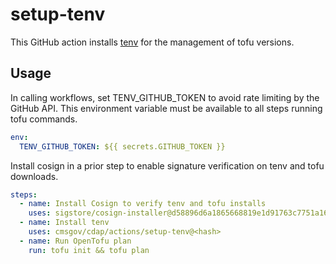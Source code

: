 # setup-tenv

This GitHub action installs [tenv](https://github.com/tofuutils/tenv) for the management of tofu versions.

## Usage

In calling workflows, set TENV_GITHUB_TOKEN to avoid rate limiting by the GitHub API. This environment variable must be available to all steps running tofu commands.

```yaml
env:
  TENV_GITHUB_TOKEN: ${{ secrets.GITHUB_TOKEN }}
```

Install cosign in a prior step to enable signature verification on tenv and tofu downloads.

```yaml
steps:
  - name: Install Cosign to verify tenv and tofu installs
    uses: sigstore/cosign-installer@d58896d6a1865668819e1d91763c7751a165e159 # v3.9.2
  - name: Install tenv
    uses: cmsgov/cdap/actions/setup-tenv@<hash>
  - name: Run OpenTofu plan
    run: tofu init && tofu plan
```
